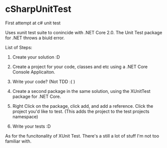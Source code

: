 # cSharpUnitTest
First attempt at c# unit test

Uses xunit test suite to conincide with .NET Core 2.0. The Unit Test package for .NET throws a biuld error.

List of Steps:

1. Create your solution :D

2. Create a project for your code, classes and etc using a .NET Core Console Applicaiton.

3. Write your code? (Not TDD :( )

4. Create a second package in the same solution, using the XUnitTest package for .NET Core.

5. Right Click on the package, click add, and add a reference. Click the project you'd like to test.
  (This adds the project to the test projects namespace)
 
6. Write your tests :D

As for the funcitonality of XUnit Test. There's a still a lot of stuff I'm not too familiar with. 

